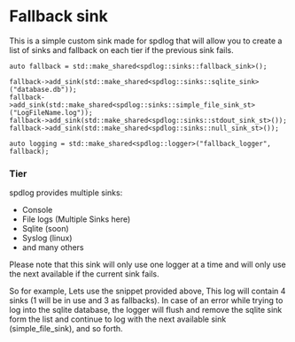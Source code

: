 # Fallback sink

This is a simple custom sink made for spdlog that will allow you to create a list of sinks and fallback on each tier if the previous sink fails.

```
auto fallback = std::make_shared<spdlog::sinks::fallback_sink>();

fallback->add_sink(std::make_shared<spdlog::sinks::sqlite_sink>("database.db"));
fallback->add_sink(std::make_shared<spdlog::sinks::simple_file_sink_st>("LogFileName.log"));
fallback->add_sink(std::make_shared<spdlog::sinks::stdout_sink_st>());
fallback->add_sink(std::make_shared<spdlog::sinks::null_sink_st>());
		
auto logging = std::make_shared<spdlog::logger>("fallback_logger", fallback);
```

### Tier

spdlog provides multiple sinks:

* Console
* File logs (Multiple Sinks here)
* Sqlite (soon)
* Syslog (linux)
* and many others

Please note that this sink will only use one logger at a time and will only use the next available if the current sink fails.

So for example, Lets use the snippet provided above, This log will contain 4 sinks (1 will be in use and 3 as fallbacks).
In case of an error while trying to log into the sqlite database, the logger will flush and remove the sqlite sink form the list and continue to log with the next available sink (simple_file_sink), and so forth.
